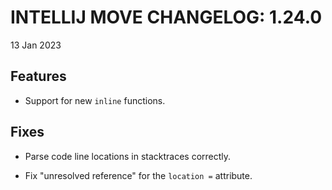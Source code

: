 # INTELLIJ MOVE CHANGELOG: 1.24.0

13 Jan 2023

## Features

* Support for new `inline` functions.

## Fixes

* Parse code line locations in stacktraces correctly. 

* Fix "unresolved reference" for the `location =` attribute.
